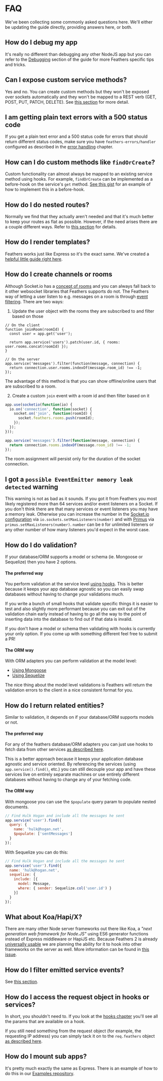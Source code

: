 # FAQ

We've been collecting some commonly asked questions here. We'll either be updating the guide directly, providing answers here, or both.

## How do I debug my app

It's really no different than debugging any other NodeJS app but you can refer to the [Debugging](../debugging/readme.md) section of the guide for more Feathers specific tips and tricks.

## Can I expose custom service methods?

Yes and no. You can create custom methods but they won't be exposed over sockets automatically and they won't be mapped to a REST verb (GET, POST, PUT, PATCH, DELETE). See [this section](../clients/readme.html#no-custom-methods) for more detail.

## I am getting plain text errors with a 500 status code

If you get a plain text error and a 500 status code for errors that should return different status codes, make sure you have `feathers-errors/handler` configured as described in the [error handling](../middleware/error-handling.md) chapter.

## How can I do custom methods like `findOrCreate`?

Custom functionality can almost always be mapped to an existing service method using hooks.  For example, `findOrCreate` can be implemented as a before-hook on the service's `get` method.  [See this gist](https://gist.github.com/marshallswain/9fa3b1e855633af00998) for an example of how to implement this in a before-hook.

## How do I do nested routes?

Normally we find that they actually aren't needed and that it's much better to keep your routes as flat as possible. However, if the need arises there are a couple different ways. Refer to [this section](http://docs.feathersjs.com/middleware/routing.html#nested-routes) for details.

## How do I render templates?

Feathers works just like Express so it's the exact same. We've created a [helpful little guide right here](../guides/using-a-view-engine.md).

## How do I create channels or rooms

Although Socket.io has a [concept of rooms](http://socket.io/docs/rooms-and-namespaces/) and you can always fall back to it other websocket libraries that Feathers supports do not. The Feathers way of letting a user listen to e.g. messages on a room is through [event filtering](http://docs.feathersjs.com/real-time/filtering.html). There are two ways:

1. Update the user object with the rooms they are subscribed to and filter based on those

```
// On the client
function joinRoom(roomId) {
  const user = app.get('user');
  
  return app.service('users').patch(user.id, { rooms: user.rooms.concat(roomId) });
}

// On the server
app.service('messages').filter(function(message, connection) {
  return connection.user.rooms.indexOf(message.room_id) !== -1;
});
```

The advantage of this method is that you can show offline/online users that are subscribed to a room.

2. Create a custom `join` event with a room id and then filter based on it

```js
app.use(socketio(function(io) {
  io.on('connection', function(socket) {
    socket.on('join', function(roomId) {
      socket.feathers.rooms.push(roomId);
    });
  });
}));

app.service('messages').filter(function(message, connection) {
  return connection.rooms.indexOf(message.room_id) !== -1;
});
```

The room assignment will persist only for the duration of the socket connection.

## I got a `possible EventEmitter memory leak detected` warning

This warning is not as bad as it sounds. If you got it from Feathers you most likely registered more than 64 services and/or event listeners on a Socket. If you don't think there are that many services or event listeners you may have a memory leak. Otherwise you can increase the number in the [Socket.io configuration](../real-time/socket-io.md) via `io.sockets.setMaxListeners(number)` and with [Primus](../real-time/primus.md) via `primus.setMaxListeners(number)`. `number` can be `0` for unlimited listeners or any other number of how many listeners you'd expect in the worst case.

## How do I do validation?

If your database/ORM supports a model or schema (ie. Mongoose or Sequelize) then you have 2 options.

#### The preferred way

You perform validation at the service level [using hooks](http://docs.feathersjs.com/hooks/examples.html#validation). This is better because it keeps your app database agnostic so you can easily swap databases without having to change your validations much.

If you write a bunch of small hooks that validate specific things it is easier to test and also slightly more performant because you can exit out of the validation chain early instead of having to go all the way to the point of inserting data into the database to find out if that data is invalid.

If you don't have a model or schema then validating with hooks is currently your only option. If you come up with something different feel free to submit a PR!

#### The ORM way

With ORM adapters you can perform validation at the model level:

- [Using Mongoose](http://docs.feathersjs.com/databases/mongoose.html#validation)
- [Using Sequelize](http://docs.sequelizejs.com/en/latest/docs/models-definition/#validations)

The nice thing about the model level validations is Feathers will return the validation errors to the client in a nice consistent format for you.


## How do I return related entities?

Similar to validation, it depends on if your database/ORM supports models or not.

#### The preferred way

For any of the feathers database/ORM adapters you can just use hooks to fetch data from other services [as described here](http://docs.feathersjs.com/hooks/examples.html#fetching-related-items).

This is a better approach because it keeps your application database agnostic and service oriented. By referencing the services (using `app.service().find()`, etc.) you can still decouple your app and have these services live on entirely separate machines or use entirely different databases without having to change any of your fetching code.

#### The ORM way

With mongoose you can use the `$populate` query param to populate nested documents.

```js
// Find Hulk Hogan and include all the messages he sent
app.service('user').find({
  query: {
    name: 'hulk@hogan.net',
    $populate: ['sentMessages']
  }
});
```

With Sequelize you can do this:

```js
// Find Hulk Hogan and include all the messages he sent
app.service('user').find({
  name: 'hulk@hogan.net',
  sequelize: {
    include: [{
      model: Message,
      where: { sender: Sequelize.col('user.id') }
    }]
  }
});
```

## What about Koa/Hapi/X?

There are many other Node server frameworks out there like Koa, a *"next generation web framework for Node.JS"* using ES6 generator functions instead of Express middleware or HapiJS etc. Because Feathers 2 is already [universally usable](../clients/feathers.md) we are planning the ability for it to hook into other frameworks on the server as well. More information can be found in [this issue](https://github.com/feathersjs/feathers/issues/258).

## How do I filter emitted service events?

See [this section](http://docs.feathersjs.com/real-time/filtering.html).

## How do I access the request object in hooks or services?

In short, you shouldn't need to. If you look at the [hooks chapter](../hooks/readme.md) you'll see all the params that are available on a hook.

If you still need something from the request object (for example, the requesting IP address) you can simply tack it on to the `req.feathers` object [as described here](http://docs.feathersjs.com/middleware/express.html#setting-service-parameters).

## How do I mount sub apps?

It's pretty much exactly the same as Express. There is an example of how to do this in our [Examples repository](https://github.com/feathersjs/feathers-demos/tree/master/examples/app-structure).
